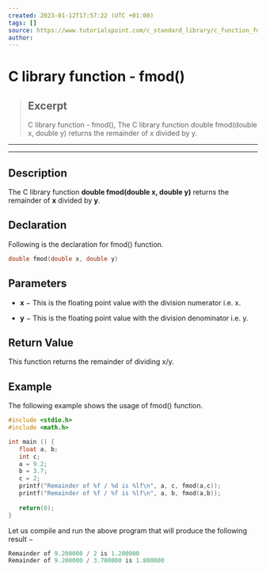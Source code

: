 ```yaml
---
created: 2023-01-12T17:57:22 (UTC +01:00)
tags: []
source: https://www.tutorialspoint.com/c_standard_library/c_function_fmod.htm
author: 
---
```


# C library function - fmod()

> ## Excerpt
> C library function - fmod(),  The C library function double fmod(double x, double y) returns the remainder of x divided by y.

---
---

  

## Description

The C library function **double fmod(double x, double y)** returns the remainder of **x** divided by **y**.

## Declaration

Following is the declaration for fmod() function.

```c
double fmod(double x, double y)
```

## Parameters

-   **x** − This is the floating point value with the division numerator i.e. x.
    
-   **y** − This is the floating point value with the division denominator i.e. y.
    

## Return Value

This function returns the remainder of dividing x/y.

## Example

The following example shows the usage of fmod() function.

```c
#include <stdio.h>
#include <math.h>

int main () {
   float a, b;
   int c;
   a = 9.2;
   b = 3.7;
   c = 2;
   printf("Remainder of %f / %d is %lf\n", a, c, fmod(a,c));
   printf("Remainder of %f / %f is %lf\n", a, b, fmod(a,b));
   
   return(0);
}
```

Let us compile and run the above program that will produce the following result −

```c
Remainder of 9.200000 / 2 is 1.200000
Remainder of 9.200000 / 3.700000 is 1.800000

```


